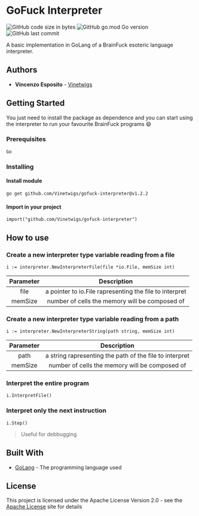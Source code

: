 # GoFuck Interpreter
![GitHub code size in bytes](https://img.shields.io/github/languages/code-size/Vinetwigs/gofuck-interpreter)
![GitHub go.mod Go version](https://img.shields.io/github/go-mod/go-version/Vinetwigs/gofuck-interpreter?style=plastic)
![GitHub last commit](https://img.shields.io/github/last-commit/Vinetwigs/gofuck-interpreter)

A basic implementation in GoLang of a BrainFuck esoteric language interpreter.

## Authors

* **Vincenzo Esposito** - [Vinetwigs](https://github.com/Vinetwigs)

## Getting Started

You just need to install the package as dependence and you can start using the interpreter to run your favourite BrainFuck programs :smile:

### Prerequisites

```
Go
```

### Installing

#### Install module
```
go get github.com/Vinetwigs/gofuck-interpreter@v1.2.2
```

#### Import in your project
```
import("github.com/Vinetwigs/gofuck-interpreter")
```

## How to use

### Create a new interpreter type variable reading from a file

`i := interpreter.NewInterpreterFile(file *io.File, memSize int)`   


| Parameter |                       Description                       |
|:---------:|:-------------------------------------------------------:|
| file      | a pointer to io.File rapresenting the file to interpret |
| memSize   |      number of cells the memory will be composed of     |   

### Create a new interpreter type variable reading from a path

`i := interpreter.NewInterpreterString(path string, memSize int)`   


| Parameter |                       Description                       |
|:---------:|:-------------------------------------------------------:|
| path      | a string rapresenting the path of the file to interpret |
| memSize   |      number of cells the memory will be composed of     | 

### Interpret the entire program

`i.InterpretFile()`

### Interpret only the next instruction

`i.Step()`

> Useful for debbugging


## Built With

* [GoLang](https://golang.org/) - The programming language used


## License

This project is licensed under the Apache License Version 2.0 - see the [Apache License](https://www.apache.org/licenses/LICENSE-2.0) site for details
